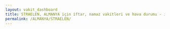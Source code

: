 ```yaml
---
layout: vakit_dashboard
title: STRAELEN, ALMANYA için iftar, namaz vakitleri ve hava durumu - ilçe/eyalet seç
permalink: /ALMANYA/STRAELEN/
---
```


<script type="text/javascript">
  var GLOBAL_COUNTRY = 'ALMANYA';
  var GLOBAL_CITY = 'STRAELEN';
  var GLOBAL_STATE = '';
  var lat = 72;
  var lon = 21;
</script>
